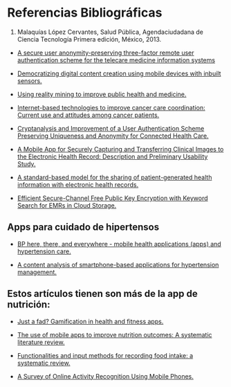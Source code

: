 # Referencias Bibliográficas

1. Malaquías López Cervantes, Salud Pública, Agendaciudadana de Ciencia Tecnología Primera edición,
México, 2013. 

* [A secure user anonymity-preserving three-factor remote user authentication scheme for the telecare medicine information systems](http://www.ncbi.nlm.nih.gov/pubmed/25677956)

* [Democratizing digital content creation using mobile devices with inbuilt sensors.](http://www.ncbi.nlm.nih.gov/pubmed/25666602)

* [Using reality mining to improve public health and medicine.](http://www.ncbi.nlm.nih.gov/pubmed/19745474)

* [Internet-based technologies to improve cancer care coordination: Current use and attitudes among cancer patients.](http://www.ncbi.nlm.nih.gov/pubmed/25661828)

* [Cryptanalysis and Improvement of a User Authentication Scheme Preserving Uniqueness and Anonymity for Connected Health Care.](http://link.springer.com/article/10.1007%2Fs10916-014-0179-x)

* [A Mobile App for Securely Capturing and Transferring Clinical Images to the Electronic Health Record: Description and Preliminary Usability Study.](http://mhealth.jmir.org/2015/1/e1/)

* [A standard-based model for the sharing of patient-generated health information with electronic health records.](http://link.springer.com/article/10.1007%2Fs00779-014-0806-z)

* [Efficient Secure-Channel Free Public Key Encryption with Keyword Search for EMRs in Cloud Storage.](http://link.springer.com/article/10.1007%2Fs10916-014-0178-y)

## Apps para cuidado de hipertensos

* [BP here, there, and everywhere - mobile health applications (apps) and hypertension care.](http://www.ncbi.nlm.nih.gov/pubmed/25660365)

* [A content analysis of smartphone-based applications for hypertension management.](http://www.ncbi.nlm.nih.gov/pubmed/25660364)

## Estos artículos tienen son más de la app de nutrición:

* [Just a fad? Gamification in health and fitness apps.](http://www.ncbi.nlm.nih.gov/pubmed/25654660)

* [The use of mobile apps to improve nutrition outcomes: A systematic literature review.](http://www.ncbi.nlm.nih.gov/pubmed/25680388)

* [Functionalities and input methods for recording food intake: a systematic review.](http://www.ncbi.nlm.nih.gov/pubmed/23415822)

* [A Survey of Online Activity Recognition Using Mobile Phones.](http://www.ncbi.nlm.nih.gov/pubmed/25608213)
